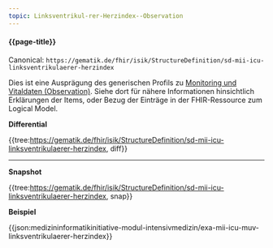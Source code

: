 ```yaml
---
topic: Linksventrikul-rer-Herzindex--Observation
---
```

#### {{page-title}}

Canonical: 
```https://gematik.de/fhir/isik/StructureDefinition/sd-mii-icu-linksventrikulaerer-herzindex```
<br> 

Dies ist eine Ausprägung des generischen Profils zu [Monitoring und Vitaldaten (Observation)](https://www.medizininformatik-initiative.de/fhir/ext/modul-icu/StructureDefinition/monitoring-und-vitaldaten). Siehe dort für nähere Informationen hinsichtlich Erklärungen der Items, oder Bezug der Einträge in der FHIR-Ressource zum Logical Model. 


**Differential**

{{tree:https://gematik.de/fhir/isik/StructureDefinition/sd-mii-icu-linksventrikulaerer-herzindex, diff}}

---

**Snapshot**

{{tree:https://gematik.de/fhir/isik/StructureDefinition/sd-mii-icu-linksventrikulaerer-herzindex, snap}}

**Beispiel**

{{json:medizininformatikinitiative-modul-intensivmedizin/exa-mii-icu-muv-linksventrikulaerer-herzindex}}